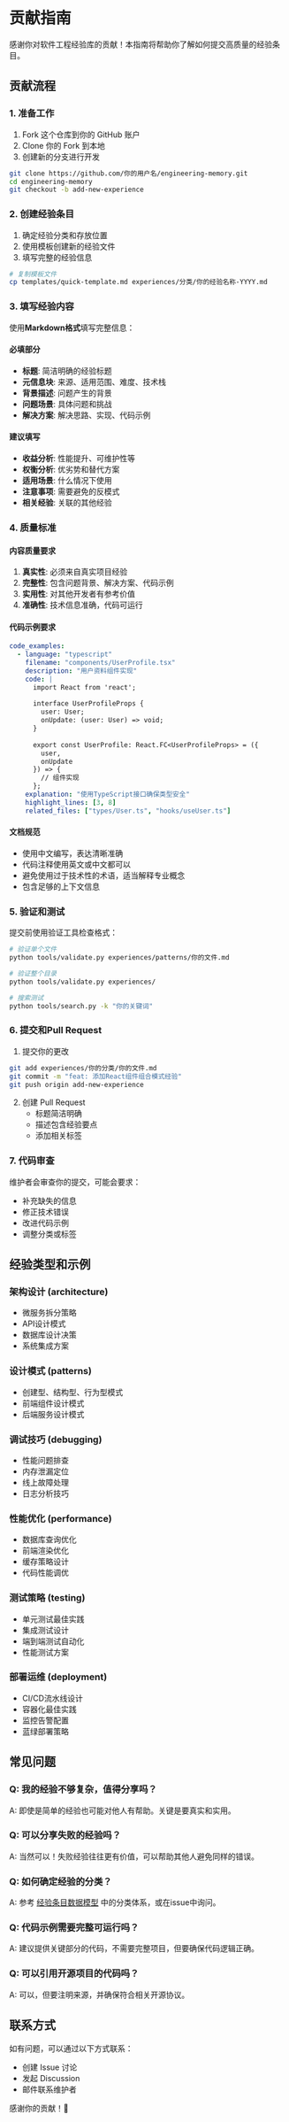 # 贡献指南

感谢你对软件工程经验库的贡献！本指南将帮助你了解如何提交高质量的经验条目。

## 贡献流程

### 1. 准备工作

1. Fork 这个仓库到你的 GitHub 账户
2. Clone 你的 Fork 到本地
3. 创建新的分支进行开发

```bash
git clone https://github.com/你的用户名/engineering-memory.git
cd engineering-memory
git checkout -b add-new-experience
```

### 2. 创建经验条目

1. 确定经验分类和存放位置
2. 使用模板创建新的经验文件
3. 填写完整的经验信息

```bash
# 复制模板文件
cp templates/quick-template.md experiences/分类/你的经验名称-YYYY.md
```

### 3. 填写经验内容

使用**Markdown格式**填写完整信息：

#### 必填部分
- **标题**: 简洁明确的经验标题
- **元信息块**: 来源、适用范围、难度、技术栈
- **背景描述**: 问题产生的背景
- **问题场景**: 具体问题和挑战
- **解决方案**: 解决思路、实现、代码示例

#### 建议填写
- **收益分析**: 性能提升、可维护性等
- **权衡分析**: 优劣势和替代方案
- **适用场景**: 什么情况下使用
- **注意事项**: 需要避免的反模式
- **相关经验**: 关联的其他经验

### 4. 质量标准

#### 内容质量要求

1. **真实性**: 必须来自真实项目经验
2. **完整性**: 包含问题背景、解决方案、代码示例
3. **实用性**: 对其他开发者有参考价值
4. **准确性**: 技术信息准确，代码可运行

#### 代码示例要求

```yaml
code_examples:
  - language: "typescript"
    filename: "components/UserProfile.tsx"
    description: "用户资料组件实现"
    code: |
      import React from 'react';
      
      interface UserProfileProps {
        user: User;
        onUpdate: (user: User) => void;
      }
      
      export const UserProfile: React.FC<UserProfileProps> = ({
        user,
        onUpdate
      }) => {
        // 组件实现
      };
    explanation: "使用TypeScript接口确保类型安全"
    highlight_lines: [3, 8]
    related_files: ["types/User.ts", "hooks/useUser.ts"]
```

#### 文档规范

- 使用中文编写，表达清晰准确
- 代码注释使用英文或中文都可以
- 避免使用过于技术性的术语，适当解释专业概念
- 包含足够的上下文信息

### 5. 验证和测试

提交前使用验证工具检查格式：

```bash
# 验证单个文件
python tools/validate.py experiences/patterns/你的文件.md

# 验证整个目录
python tools/validate.py experiences/

# 搜索测试
python tools/search.py -k "你的关键词"
```

### 6. 提交和Pull Request

1. 提交你的更改
```bash
git add experiences/你的分类/你的文件.md
git commit -m "feat: 添加React组件组合模式经验"
git push origin add-new-experience
```

2. 创建 Pull Request
   - 标题简洁明确
   - 描述包含经验要点
   - 添加相关标签

### 7. 代码审查

维护者会审查你的提交，可能会要求：

- 补充缺失的信息
- 修正技术错误
- 改进代码示例
- 调整分类或标签

## 经验类型和示例

### 架构设计 (architecture)
- 微服务拆分策略
- API设计模式
- 数据库设计决策
- 系统集成方案

### 设计模式 (patterns)
- 创建型、结构型、行为型模式
- 前端组件设计模式
- 后端服务设计模式

### 调试技巧 (debugging)
- 性能问题排查
- 内存泄漏定位
- 线上故障处理
- 日志分析技巧

### 性能优化 (performance)
- 数据库查询优化
- 前端渲染优化
- 缓存策略设计
- 代码性能调优

### 测试策略 (testing)
- 单元测试最佳实践
- 集成测试设计
- 端到端测试自动化
- 性能测试方案

### 部署运维 (deployment)
- CI/CD流水线设计
- 容器化最佳实践
- 监控告警配置
- 蓝绿部署策略

## 常见问题

### Q: 我的经验不够复杂，值得分享吗？
A: 即使是简单的经验也可能对他人有帮助。关键是要真实和实用。

### Q: 可以分享失败的经验吗？
A: 当然可以！失败经验往往更有价值，可以帮助其他人避免同样的错误。

### Q: 如何确定经验的分类？
A: 参考 [经验条目数据模型](experience-schema.md) 中的分类体系，或在issue中询问。

### Q: 代码示例需要完整可运行吗？
A: 建议提供关键部分的代码，不需要完整项目，但要确保代码逻辑正确。

### Q: 可以引用开源项目的代码吗？
A: 可以，但要注明来源，并确保符合相关开源协议。

## 联系方式

如有问题，可以通过以下方式联系：

- 创建 Issue 讨论
- 发起 Discussion
- 邮件联系维护者

感谢你的贡献！🎉
